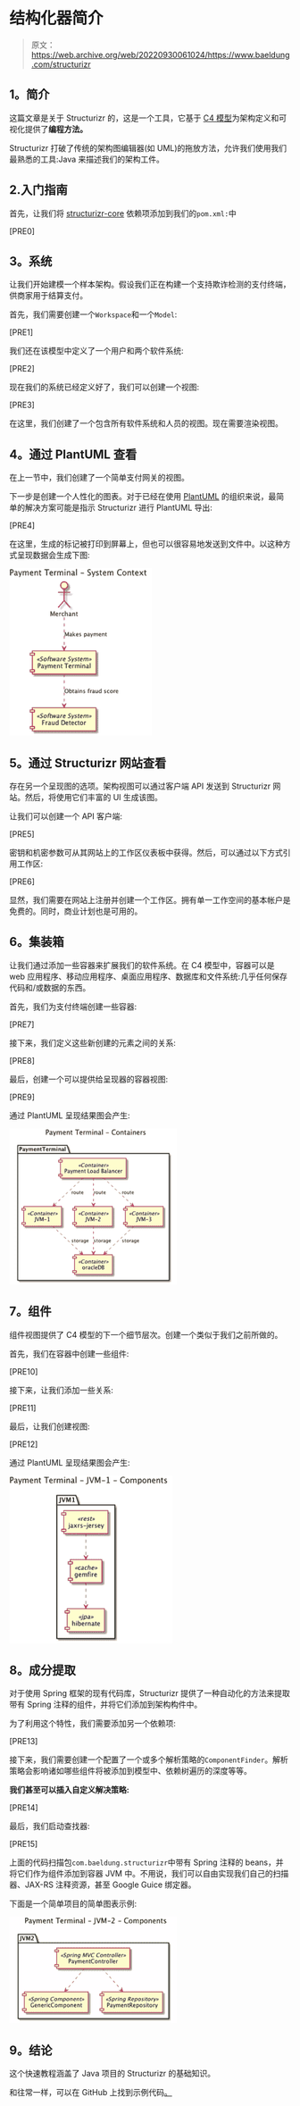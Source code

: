 # 结构化器简介

> 原文：<https://web.archive.org/web/20220930061024/https://www.baeldung.com/structurizr>

## **1。简介**

这篇文章是关于 Structurizr 的，这是一个工具，它基于 [C4 模型](https://web.archive.org/web/20221128104519/https://www.structurizr.com/help/c4)为架构定义和可视化提供了**编程方法。**

Structurizr 打破了传统的架构图编辑器(如 UML)的拖放方法，允许我们使用我们最熟悉的工具:Java 来描述我们的架构工件。

## 2.入门指南

首先，让我们将 [structurizr-core](https://web.archive.org/web/20221128104519/https://search.maven.org/search?q=a:structurizr-core) 依赖项添加到我们的`pom.xml:`中

[PRE0]

## **3。系统**

让我们开始建模一个样本架构。假设我们正在构建一个支持欺诈检测的支付终端，供商家用于结算支付。

首先，我们需要创建一个`Workspace`和一个`Model`:

[PRE1]

我们还在该模型中定义了一个用户和两个软件系统:

[PRE2]

现在我们的系统已经定义好了，我们可以创建一个视图:

[PRE3]

在这里，我们创建了一个包含所有软件系统和人员的视图。现在需要渲染视图。

## **4。通过 PlantUML 查看**

在上一节中，我们创建了一个简单支付网关的视图。

下一步是创建一个人性化的图表。对于已经在使用 [PlantUML](https://web.archive.org/web/20221128104519/http://plantuml.com/) 的组织来说，最简单的解决方案可能是指示 Structurizr 进行 PlantUML 导出:

[PRE4]

在这里，生成的标记被打印到屏幕上，但也可以很容易地发送到文件中。以这种方式呈现数据会生成下图:

[![try](img/3414fc5d1a3c75a1d887a9426fc03e2a.png)](/web/20221128104519/https://www.baeldung.com/wp-content/uploads/2017/06/try.png)

## **5。通过 Structurizr 网站查看**

存在另一个呈现图的选项。架构视图可以通过客户端 API 发送到 Structurizr 网站。然后，将使用它们丰富的 UI 生成该图。

让我们可以创建一个 API 客户端:

[PRE5]

密钥和机密参数可从其网站上的工作区仪表板中获得。然后，可以通过以下方式引用工作区:

[PRE6]

显然，我们需要在网站上注册并创建一个工作区。拥有单一工作空间的基本帐户是免费的。同时，商业计划也是可用的。

## **6。集装箱**

让我们通过添加一些容器来扩展我们的软件系统。在 C4 模型中，容器可以是 web 应用程序、移动应用程序、桌面应用程序、数据库和文件系统:几乎任何保存代码和/或数据的东西。

首先，我们为支付终端创建一些容器:

[PRE7]

接下来，我们定义这些新创建的元素之间的关系:

[PRE8]

最后，创建一个可以提供给呈现器的容器视图:

[PRE9]

通过 PlantUML 呈现结果图会产生:

[![Containers](img/30034b73386d8f1739ee499d51272bef.png)](/web/20221128104519/https://www.baeldung.com/wp-content/uploads/2017/06/Containers.png)

## **7。组件**

组件视图提供了 C4 模型的下一个细节层次。创建一个类似于我们之前所做的。

首先，我们在容器中创建一些组件:

[PRE10]

接下来，让我们添加一些关系:

[PRE11]

最后，让我们创建视图:

[PRE12]

通过 PlantUML 呈现结果图会产生:

[![Components](img/4e17367d6ddb71313aecf36c8948b5e6.png)](/web/20221128104519/https://www.baeldung.com/wp-content/uploads/2017/06/Components.png)

## **8。成分提取**

对于使用 Spring 框架的现有代码库，Structurizr 提供了一种自动化的方法来提取带有 Spring 注释的组件，并将它们添加到架构构件中。

为了利用这个特性，我们需要添加另一个依赖项:

[PRE13]

接下来，我们需要创建一个配置了一个或多个解析策略的`ComponentFinder`。解析策略会影响诸如哪些组件将被添加到模型中、依赖树遍历的深度等等。

**我们甚至可以插入自定义解决策略:**

[PRE14]

最后，我们启动查找器:

[PRE15]

上面的代码扫描包`com.baeldung.structurizr`中带有 Spring 注释的 beans，并将它们作为组件添加到容器 JVM 中。不用说，我们可以自由实现我们自己的扫描器、JAX-RS 注释资源，甚至 Google Guice 绑定器。

下面是一个简单项目的简单图表示例:

[![spring](img/4a0d97af6263fac08b5f7c20596cdb5d.png)](/web/20221128104519/https://www.baeldung.com/wp-content/uploads/2017/06/spring.png)

## **9。结论**

这个快速教程涵盖了 Java 项目的 Structurizr 的基础知识。

和往常一样，可以在 GitHub 上找到示例代码[。](https://web.archive.org/web/20221128104519/https://github.com/eugenp/tutorials/tree/master/libraries-3)